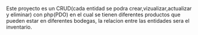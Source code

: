 Este proyecto es un CRUD(cada entidad se podra crear,vizualizar,actualizar y eliminar) con php(PDO) en el cual se tienen diferentes productos que pueden estar en diferentes bodegas, la relacion entre las entidades sera el inventario.
